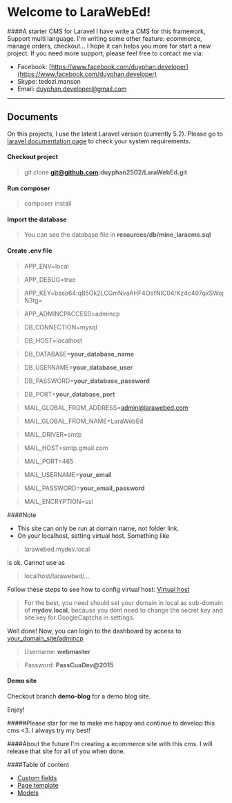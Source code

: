 Welcome to LaraWebEd!
===================

####A starter CMS for Laravel
I have write a CMS for this framework, Support multi language.
I'm writing some other feature: ecommerce, manage orders, checkout...
I hope it can helps you more for start a new project.
If you need more support, please feel free to contact me via:
- Facebook: [https://www.facebook.com/duyphan.developer](https://www.facebook.com/duyphan.developer)
- Skype: tedozi.manson
- Email: duyphan.developer@gmail.com


----------


Documents
-------------

On this projects, I use the latest Laravel version (currently 5.2). Please go to [laravel documentation page](https://laravel.com/docs/5.2#installation) to check your system requirements.


#### Checkout project

> git clone **git@github.com:duyphan2502/LaraWebEd.git**

#### Run composer

> composer install

#### Import the database

> You can see the database file in **resources/db/mine_laracms.sql**

#### Create **.env** file

> APP_ENV=local

> APP_DEBUG=true

> APP_KEY=base64:qB5Ok2LCGmNvaAHF4OofNIC04/Kz4c497qxSWojN3tg=

> APP_ADMINCPACCESS=admincp

> DB_CONNECTION=mysql

> DB_HOST=localhost

> DB_DATABASE=**your_database_name**

> DB_USERNAME=**your_database_user**

> DB_PASSWORD=**your_database_password**

> DB_PORT=**your_database_port**

> MAIL_GLOBAL_FROM_ADDRESS=admin@larawebed.com

> MAIL_GLOBAL_FROM_NAME=LaraWebEd

> MAIL_DRIVER=smtp

> MAIL_HOST=smtp.gmail.com

> MAIL_PORT=465

> MAIL_USERNAME=**your_email**

> MAIL_PASSWORD=**your_email_password**

> MAIL_ENCRYPTION=ssl

####Note
- This site can only be run at domain name, not folder link.
- On your localhost, setting virtual host. Something like 

> larawebed.mydev.local

is ok. Cannot use as

> localhost/larawebed/...

Follow these steps to see how to config virtual host: [Virtual host](./documentation/VirtualHost.md)

> For the best, you need should set your domain in local as sub-domain of **mydev.local**, 
> because you dont need to change the secret key and site key for GoogleCaptcha in settings.


Well done! Now, you can login to the dashboard by access to [your_domain_site/admincp](your_domain_site/admincp)
> Username: **webmaster**

> Password: **PassCuaDev@2015**


#### Demo site
Checkout branch **demo-blog** for a demo blog site.

Enjoy!

#####Please star for me to make me happy and continue to develop this cms <3. I always try my best!

####About the future
I'm creating a ecommerce site with this cms. I will release that site for all of you when done.

####Table of content

- [Custom fields](./documentation/CustomFields.md)
- [Page template](./documentation/PageTemplate.md)
- [Models](./documentation/Models.md)